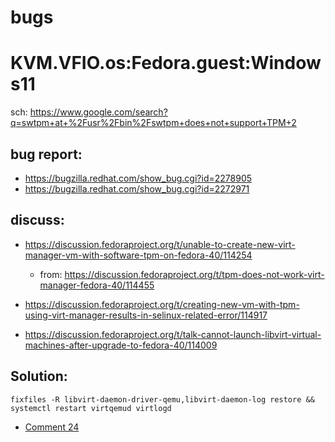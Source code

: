 # bugs
# KVM.VFIO.os:Fedora.guest:Windows11
sch: https://www.google.com/search?q=swtpm+at+%2Fusr%2Fbin%2Fswtpm+does+not+support+TPM+2

## bug report:
- https://bugzilla.redhat.com/show_bug.cgi?id=2278905
- https://bugzilla.redhat.com/show_bug.cgi?id=2272971

## discuss:
- https://discussion.fedoraproject.org/t/unable-to-create-new-virt-manager-vm-with-software-tpm-on-fedora-40/114254
  - from: https://discussion.fedoraproject.org/t/tpm-does-not-work-virt-manager-fedora-40/114455

- https://discussion.fedoraproject.org/t/creating-new-vm-with-tpm-using-virt-manager-results-in-selinux-related-error/114917
- https://discussion.fedoraproject.org/t/talk-cannot-launch-libvirt-virtual-machines-after-upgrade-to-fedora-40/114009

## Solution:
`fixfiles -R libvirt-daemon-driver-qemu,libvirt-daemon-log restore && systemctl restart virtqemud virtlogd`
- [Comment 24](https://bugzilla.redhat.com/show_bug.cgi?id=2272971#c24)
